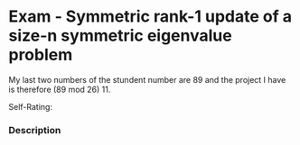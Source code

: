 # Exam - Symmetric rank-1 update of a size-n symmetric eigenvalue problem

My last two numbers of the stundent number are 89 and the project I have is therefore (89 mod 26) 11.


Self-Rating: 

### Description 


 
